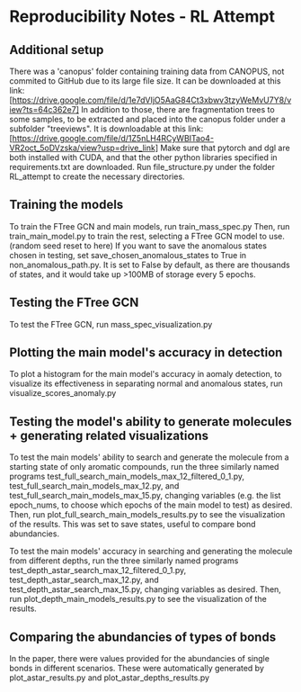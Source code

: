 # Reproducibility Notes - RL Attempt 

## Additional setup 

There was a 'canopus' folder containing training data from CANOPUS, not commited to GitHub due to its large file size. It can be downloaded at this link: [https://drive.google.com/file/d/1e7dVIjO5AaG84Ct3xbwv3tzyWeMvU7Y8/view?ts=64c362e7] 
In addition to those, there are fragmentation trees to some samples, to be extracted and placed into the canopus folder under a subfolder "treeviews". It is downloadable at this link: [https://drive.google.com/file/d/1Z5nLH4RCyWBITao4-VR2oct_5oDVzska/view?usp=drive_link] 
Make sure that pytorch and dgl are both installed with CUDA, and that the other python libraries specified in requirements.txt are downloaded. 
Run file_structure.py under the folder RL_attempt to create the necessary directories. 


## Training the models 

To train the FTree GCN and main models, run train_mass_spec.py 
Then, run train_main_model.py to train the rest, selecting a FTree GCN model to use. (random seed reset to here) If you want to save the anomalous states chosen in testing, set save_chosen_anomalous_states to True in non_anomalous_path.py. It is set to False by default, as there are thousands of states, and it would take up >100MB of storage every 5 epochs. 


## Testing the FTree GCN 

To test the FTree GCN, run mass_spec_visualization.py 


## Plotting the main model's accuracy in detection 

To plot a histogram for the main model's accuracy in aomaly detection, to visualize its effectiveness in separating normal and anomalous states, run visualize_scores_anomaly.py 


## Testing the model's ability to generate molecules + generating related visualizations 

To test the main models' ability to search and generate the molecule from a starting state of only aromatic compounds, run the three similarly named programs test_full_search_main_models_max_12_filtered_0_1.py, test_full_search_main_models_max_12.py, and test_full_search_main_models_max_15.py, changing variables (e.g. the list epoch_nums, to choose which epochs of the main model to test) as desired. Then, run plot_full_search_main_models_results.py to see the visualization of the results. This was set to save states, useful to compare bond abundancies. 

To test the main models' accuracy in searching and generating the molecule from different depths, run the three similarly named programs test_depth_astar_search_max_12_filtered_0_1.py, test_depth_astar_search_max_12.py, and test_depth_astar_search_max_15.py, changing variables as desired. Then, run plot_depth_main_models_results.py to see the visualization of the results. 


## Comparing the abundancies of types of bonds 

In the paper, there were values provided for the abundancies of single bonds in different scenarios. These were automatically generated by plot_astar_results.py and plot_astar_depths_results.py 


